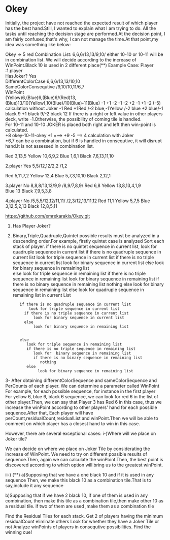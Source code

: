 # Okey
Initially, the project have not reached the expected result of which player has the best hand.Still, I wanted to explain what I am trying to do.
All the tasks until reaching the decision stage are performed.At the decision point, I am fairly confused,that's why, I can not manage the time.At that point,my idea was something like below:


Okey => 5 red
Combination List: 6,6,6/13,13/9,10/  either  10-10  or 10-11 will be in combination list. 
We will decide according to the increase of WinPoint.Black 10 is used in 2 different place(**)
Example Case: 
Player :1.player                           
HasJoker?   Yes            
DifferentColorCase     6,6,6/13,13/10,10                                       
SameColorConsequtive       /9,10/10,11/6,7                                                                                                             
WinPoint  
(Yellow)6,(Blue)6,(Blue)6/(Red)13,(Blue)13/10(Yellow),10(Blue)/10(Blue)-11(Blue)
 -1 +1 -2 -1 -2 +2 -1 +1 -2 (-5) calculation without Joker                                          -1 Red +1Red /-2 blue,-1Yellow /-2 blue +2 blue/-1 black 9 +1 black 9/-2 black 12
If there is a right or left value in other players deck, write -1.Otherwise, the possibility of coming tile is handled.																									 
For 10-11 and 10-10 JOKER is placed both right and left then win-point is calculated.	
+8 okey-10-11-okey +1 ===> 
+9 -5 ==> 4 calculation with Joker							
*6,7 can be a combination, but if 6 is handled in consequtive, it will  disrupt hand.It is not assessed in combination list.																			  
																																														  
																		  
																																														  
Red 3,13,5
Yellow 10,6,9,2
Blue 1,6,1
Black 7,6,13,11,10

2.player                                   Yes                    5,5/12,12/2,2                            /1,2

Red 5,11,7,2
Yellow 12,4
Blue 5,7,3,10,10
Black 2,12,1


3.player 								   No                      8,8,8/13,13/9,9                           /8,9/7,8,9/
Red 6,8
Yellow 13,8,13,4,1,9                                                      
Blue 13
Black 7,9,5,3,8

4.player                                   No                      /5,5,5/12,12/11,11/                         /2,3/12,13/11,12
Red 11,1
Yellow 5,7,5
Blue 3,12,5,2,13
Black  12,8,5,11



https://github.com/emrekarakis/Okey.git
1) Has Player Joker?
2) Binary,Triple,Quadruple,Quintet  possible results must be analyzed in a descending order.For example, firstly quintet case is analyzed 
Sort each stack of player.
if there is no quintet sequence in current list,
       look for quadruple sequence in current list
	   if there is no quadruple sequence in current list 
	       look for triple sequence in current list 
           if there is no triple sequence in current list 
                look for binary sequence in current list
           else 
                look for binary sequence in remaining list 		   
		else 
		   look for triple sequence in remaining list 
		   if there is no triple sequence in remaining list 
		      look for  binary sequence in remaining list
			  if there is no binary sequence in remaining list
			       nothing
		   else 
		       look for binary sequence in remaining list 
else
       look for quadruple sequence in remaining list in current List
       
          if there is no quadruple sequence in current list 
	          look for triple sequence in current list 
            if there is no triple sequence in current list 
                look for binary sequence in current list
            else 
                look for binary sequence in remaining list 	


          else 
		     look for triple sequence in remaining list 
		     if there is no triple sequence in remaining list 
		        look for  binary sequence in remaining list
			    if there is no binary sequence in remaining list
			       nothing
		     else 
		          look for binary sequence in remaining list 
				  
				  


3- After obtaining differentColorSequence and sameColorSequence and PerCounts of each player. 
We can determine a parameter called WinPoint 
For example, for each possible sequence, for instance in the first player				  
For yellow 6, blue 6, black 6 sequence, we can look for red 6 in the list  of other player.Then, we can say that 
Player 3 has Red 6 in this case,  thus we increase the winPoint  according to other players' hand for each possible sequence.After that,
Each player will have perCount,residualCount,residualList and winPoint.Then we will be able to comment on which player has a closest hand to win in this case.


However, there are several exceptional cases:
i-)Where will we place on Joker tile?

We can decide on where we place on Joker Tile by considerating the increase of WinPoint.
We need to try on different possible results of sequence.Then, again we can calculate the winPoint.Then, the best point is discovered according to which option will bring us to the greatest winPoint.



ii-) (**)
  a)Supposing that we have a one black 10 and if it is used in any sequence 
  Then, we make this black 10 as a combination tile.That is to say,include it any sequence 
  
  b)Supposing that if we have 2 black 10, if one of them is  used in any combination, then make this tile as a combination tile,then make other 10 as a residual tile.
    if two of them are used ,make them as a combination tile
	
Find the Residual Tiles for each stack.
Get 2 of players having the minimum residualCount eliminate others
Look for whether they have a Joker Tile  or not 
Analyze winPoints of players in consequtive possibilities.
Find the winning cue!

 
 





